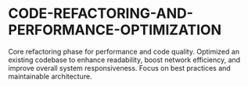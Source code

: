 # CODE-REFACTORING-AND-PERFORMANCE-OPTIMIZATION
Core refactoring phase for performance and code quality. Optimized an existing codebase to enhance readability, boost network efficiency, and improve overall system responsiveness. Focus on best practices and maintainable architecture.
